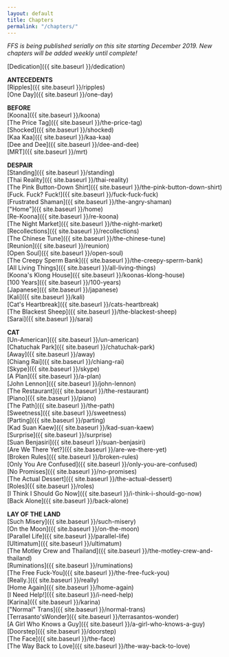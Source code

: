 ```yaml
---
layout: default
title: Chapters
permalink: "/chapters/"
---
```

<!-- wp:paragraph -->

_FFS is being published serially on this site starting December 2019. New chapters will be added weekly until complete!_

<!-- /wp:paragraph -->

<!-- wp:paragraph -->

[Dedication]({{ site.baseurl }}/dedication)

<!-- /wp:paragraph -->

<!-- wp:paragraph -->

**ANTECEDENTS**  
[Ripples]({{ site.baseurl }}/ripples)  
[One Day]({{ site.baseurl }}/one-day)

<!-- /wp:paragraph -->

<!-- wp:paragraph -->

**BEFORE**  
[Koona]({{ site.baseurl }}/koona)  
[The Price Tag]({{ site.baseurl }}/the-price-tag)  
[Shocked]({{ site.baseurl }}/shocked)  
[Kaa Kaa]({{ site.baseurl }}/kaa-kaa)  
[Dee and Dee]({{ site.baseurl }}/dee-and-dee)  
[MRT]({{ site.baseurl }}/mrt)

<!-- /wp:paragraph -->

<!-- wp:paragraph -->

**DESPAIR**  
[Standing]({{ site.baseurl }}/standing)  
[Thai Reality]({{ site.baseurl }}/thai-reality)  
[The Pink Button-Down Shirt]({{ site.baseurl }}/the-pink-button-down-shirt)  
[Fuck. Fuck? Fuck!]({{ site.baseurl }}/fuck-fuck-fuck)  
 [Frustrated Shaman]({{ site.baseurl }}/the-angry-shaman)  
["Home"]({{ site.baseurl }}/home)  
[Re-Koona]({{ site.baseurl }}/re-koona)  
[The Night Market]({{ site.baseurl }}/the-night-market)  
[Recollections]({{ site.baseurl }}/recollections)  
[The Chinese Tune]({{ site.baseurl }}/the-chinese-tune)  
[Reunion]({{ site.baseurl }}/reunion)  
[Open Soul]({{ site.baseurl }}/open-soul)  
[The Creepy Sperm Bank]({{ site.baseurl }}/the-creepy-sperm-bank)  
[All Living Things]({{ site.baseurl }}/all-living-things)  
[Koona's Klong House]({{ site.baseurl }}/koonas-klong-house)  
[100 Years]({{ site.baseurl }}/100-years)  
[Japanese]({{ site.baseurl }}/japanese)  
[Kali]({{ site.baseurl }}/kali)  
[Cat's Heartbreak]({{ site.baseurl }}/cats-heartbreak)  
[The Blackest Sheep]({{ site.baseurl }}/the-blackest-sheep)  
[Sarai]({{ site.baseurl }}/sarai)

<!-- /wp:paragraph -->

<!-- wp:paragraph -->

**CAT**  
[Un-American]({{ site.baseurl }}/un-american)  
[Chatuchak Park]({{ site.baseurl }}/chatuchak-park)  
[Away]({{ site.baseurl }}/away)  
[Chiang Rai]({{ site.baseurl }}/chiang-rai)  
[Skype]({{ site.baseurl }}/skype)  
[A Plan]({{ site.baseurl }}/a-plan)  
[John Lennon]({{ site.baseurl }}/john-lennon)  
[The Restaurant]({{ site.baseurl }}/the-restaurant)  
[Piano]({{ site.baseurl }}/piano)  
[The Path]({{ site.baseurl }}/the-path)  
[Sweetness]({{ site.baseurl }}/sweetness)  
[Parting]({{ site.baseurl }}/parting)  
[Kad Suan Kaew]({{ site.baseurl }}/kad-suan-kaew)  
[Surprise]({{ site.baseurl }}/surprise)  
[Suan Benjasiri]({{ site.baseurl }}/suan-benjasiri)  
[Are We There Yet?]({{ site.baseurl }}/are-we-there-yet)  
[Broken Rules]({{ site.baseurl }}/broken-rules)  
[Only You Are Confused]({{ site.baseurl }}/only-you-are-confused)  
[No Promises]({{ site.baseurl }}/no-promises)  
[The Actual Dessert]({{ site.baseurl }}/the-actual-dessert)  
[Roles]({{ site.baseurl }}/roles)  
[I Think I Should Go Now]({{ site.baseurl }}/i-think-i-should-go-now)  
[Back Alone]({{ site.baseurl }}/back-alone)

<!-- /wp:paragraph -->

<!-- wp:paragraph -->

**LAY OF THE LAND**  
[Such Misery]({{ site.baseurl }}/such-misery)  
[On the Moon]({{ site.baseurl }}/on-the-moon)  
[Parallel Life]({{ site.baseurl }}/parallel-life)  
[Ultimatum]({{ site.baseurl }}/ultimatum)  
[The Motley Crew and Thailand]({{ site.baseurl }}/the-motley-crew-and-thailand)  
[Ruminations]({{ site.baseurl }}/ruminations)  
[The Free Fuck-You]({{ site.baseurl }}/the-free-fuck-you)  
[Really.]({{ site.baseurl }}/really)  
[Home Again]({{ site.baseurl }}/home-again)  
[I Need Help!]({{ site.baseurl }}/i-need-help)  
 [Karina]({{ site.baseurl }}/karina)  
["Normal" Trans]({{ site.baseurl }}/normal-trans)  
[Terrasanto'sWonder]({{ site.baseurl }}/terrasantos-wonder)  
[A Girl Who Knows a Guy]({{ site.baseurl }}/a-girl-who-knows-a-guy)  
[Doorstep]({{ site.baseurl }}/doorstep)  
[The Face]({{ site.baseurl }}/the-face)  
[The Way Back to Love]({{ site.baseurl }}/the-way-back-to-love)

<!-- /wp:paragraph -->

